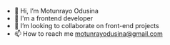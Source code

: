 - 👋 Hi, I’m Motunrayo Odusina
- 👀 I'm a frontend developer
- 💞️ I’m looking to collaborate on front-end projects 
- 📫 How to reach me motunrayodusina@gmail.com

<!---
mospakles/mospakles is a ✨ special ✨ repository because its `README.md` (this file) appears on your GitHub profile.
You can click the Preview link to take a look at your changes.
--->
